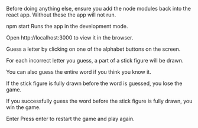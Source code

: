 Before doing anything else, ensure you add the node modules back into the react app. Without these the app will not run. 

npm start
Runs the app in the development mode.

Open http://localhost:3000 to view it in the browser.

Guess a letter by clicking on one of the alphabet buttons on the screen.

For each incorrect letter you guess, a part of a stick figure will be drawn.

You can also guess the entire word if you think you know it.

If the stick figure is fully drawn before the word is guessed, you lose the game.

If you successfully guess the word before the stick figure is fully drawn, you win the game.

Enter
Press enter to restart the game and play again.